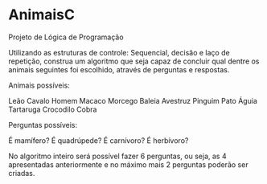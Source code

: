 # AnimaisC

Projeto de Lógica de Programação

Utilizando as estruturas de controle: Sequencial, decisão e laço de repetição, construa um algoritmo que seja capaz de concluir qual dentre os animais seguintes foi escolhido, através de perguntas e respostas.

 Animais possíveis:

Leão
Cavalo
Homem
Macaco
Morcego
Baleia
Avestruz
Pinguim
Pato
Águia
Tartaruga
Crocodilo
Cobra


Perguntas possíveis:


É mamífero?
É quadrúpede?
É carnívoro?
É herbívoro?


No algoritmo inteiro será possível fazer 6 perguntas, ou seja, as 4 apresentadas anteriormente e no máximo mais 2 perguntas poderão ser criadas.
